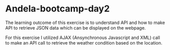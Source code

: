 # Andela-bootcamp-day2

The learning outcome of this exercise is to understand API and how to make API to retrieve JSON data which can be displayed on the webpage. 

For this exercise I utilized AJAX (Ansynchronous Javascript and XML) call to make an API call to retrieve the weather condition based on the location.

